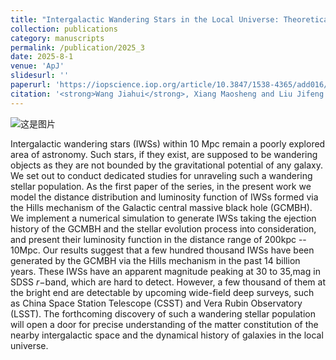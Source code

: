 ```yaml
---
title: "Intergalactic Wandering Stars in the Local Universe: Theoretical Predictions for Their Distance and Luminosity Distribution"
collection: publications
category: manuscripts
permalink: /publication/2025_3
date: 2025-8-1
venue: 'ApJ'
slidesurl: ''
paperurl: 'https://iopscience.iop.org/article/10.3847/1538-4365/add016/pdf'
citation: '<strong>Wang Jiahui</strong>, Xiang Maosheng and Liu Jifeng'
---
```


![这是图片](../images/pub/wang2.png)

Intergalactic wandering stars (IWSs) within 10 Mpc remain a poorly explored area of astronomy. Such stars, if they exist, are supposed to be wandering objects as they are not bounded by the gravitational potential of any galaxy. We set out to conduct dedicated studies for unraveling such a wandering stellar population. As the first paper of the series, in the present work we model the distance distribution and luminosity function of IWSs formed via the Hills mechanism of the Galactic central massive black hole (GCMBH). We implement a numerical simulation to generate IWSs taking the ejection history of the GCMBH and the stellar evolution process into consideration, and present their luminosity function in the distance range of 200kpc -- 10Mpc. Our results suggest that a few hundred thousand IWSs have been generated by the GCMBH via the Hills mechanism in the past 14 billion years. These IWSs have an apparent magnitude peaking at 30 to 35\,mag in SDSS $r-$band, which are hard to detect. However, a few thousand of them at the bright end are detectable by upcoming wide-field deep surveys, such as China Space Station Telescope (CSST) and Vera Rubin Observatory (LSST). The forthcoming discovery of such a wandering stellar population will open a door for precise understanding of the matter constitution of the nearby intergalactic space and the dynamical history of galaxies in the local universe. 

